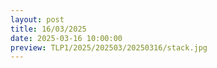 ```yaml
---
layout: post
title: 16/03/2025
date: 2025-03-16 10:00:00
preview: TLP1/2025/202503/20250316/stack.jpg
---
```

